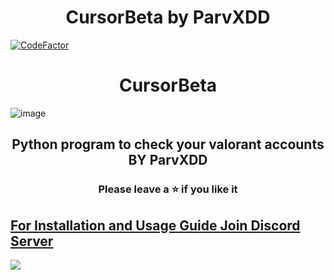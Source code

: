 <h1 align="center">
  CursorBeta by ParvXDD
</h1>

[![CodeFactor](https://www.codefactor.io/repository/github/lil-jaba/valchecker/badge/main)](https://www.codefactor.io/repository/github/lil-jaba/valchecker/overview/main)
<h1 align="center">
  CursorBeta
</h1>

![image](https://media.discordapp.net/attachments/1168940739380641803/1168948007081885787/image.png?ex=65539eaa&is=654129aa&hm=a69047cad363d9b29c95c2fe74b6c838110a31fcf1e9faddf965c5c3eea13c5c&=&width=886&height=572)

<h2 align="center">
  Python program to check your valorant accounts BY ParvXDD
</h2>

<h3 align="center">
Please leave a ⭐  if you like it
</h3>

## [For Installation and Usage Guide Join Discord Server](https://discord.gg/cursor)


<a href="https://discord.gg/cursor"><img src="https://discordapp.com/api/guilds/1105384983385886791/widget.png?style=banner2"></a>
